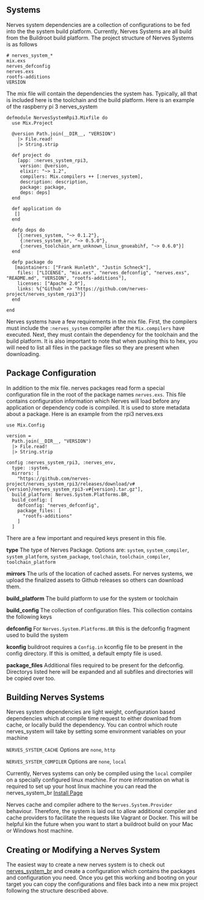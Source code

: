 ## Systems

Nerves system dependencies are a collection of configurations to be fed into the the system build platform. Currently, Nerves Systems are all build from the Buildroot build platform. The project structure of Nerves Systems is as follows

```
# nerves_system_*
mix.exs
nerves_defconfig
nerves.exs
rootfs-additions
VERSION
```

The mix file will contain the dependencies the system has. Typically, all that is included here is the toolchain and the build platform. Here is an example of the raspberry pi 3 nerves_system

```
defmodule NervesSystemRpi3.Mixfile do
  use Mix.Project

  @version Path.join(__DIR__, "VERSION")
    |> File.read!
    |> String.strip

  def project do
    [app: :nerves_system_rpi3,
     version: @version,
     elixir: "~> 1.2",
     compilers: Mix.compilers ++ [:nerves_system],
     description: description,
     package: package,
     deps: deps]
  end

  def application do
   []
  end

  defp deps do
    [{:nerves_system, "~> 0.1.2"},
     {:nerves_system_br, "~> 0.5.0"},
     {:nerves_toolchain_arm_unknown_linux_gnueabihf, "~> 0.6.0"}]
  end

  defp package do
   [maintainers: ["Frank Hunleth", "Justin Schneck"],
    files: ["LICENSE", "mix.exs", "nerves_defconfig", "nerves.exs", "README.md", "VERSION", "rootfs-additions"],
    licenses: ["Apache 2.0"],
    links: %{"Github" => "https://github.com/nerves-project/nerves_system_rpi3"}]
  end

end

```

Nerves systems have a few requirements in the mix file. First, the compilers must include the `:nerves_system` compiler after the `Mix.compilers` have executed. Next, they must contain the dependency for the toolchain and the build platform. It is also important to note that when pushing this to hex, you will need to list all files in the package files so they are present when downloading.

## Package Configuration

In addition to the mix file. nerves packages read form a special configuration file in the root of the package names `nerves.exs`. This file contains configuration information which Nerves will load before any application or dependency code is compiled. It is used to store metadata about a package. Here is an example from the rpi3 nerves.exs

```
use Mix.Config

version =
  Path.join(__DIR__, "VERSION")
  |> File.read!
  |> String.strip

config :nerves_system_rpi3, :nerves_env,
  type: :system,
  mirrors: [
    "https://github.com/nerves-project/nerves_system_rpi3/releases/download/v#{version}/nerves_system_rpi3-v#{version}.tar.gz"],
  build_platform: Nerves.System.Platforms.BR,
  build_config: [
    defconfig: "nerves_defconfig",
    package_files: [
      "rootfs-additions"
    ]
  ]

```

There are a few important and required keys present in this file.

**type** The type of Nerves Package. Options are: `system`, `system_compiler`, `system_platform`, `system_package`, `toolchain`, `toolchain_compiler`, `toolchain_platform`

**mirrors** The urls of the location of cached assets. For nerves systems, we upload the finalized assets to Github releases so others can download them.

**build_platform** The build platform to use for the system or toolchain

**build_config** The collection of configuration files. This collection contains the following keys

  **defconfig** For `Nerves.System.Platforms.BR` this is the defconfig fragment used to build the system

  **kconfig** buildroot requires a `Config.in` kconfig file to be present in the config directory. If this is omitted, a default empty file is used.

  **package_files** Additional files required to be present for the defconfig. Directorys listed here will be expanded and all subfiles and directories will be copied over too.

## Building Nerves Systems

Nerves system dependencies are light weight, configuration based dependencies which at compile time request to either download from cache, or locally build the dependency. You can control which route nerves_system will take by setting some environment variables on your machine

`NERVES_SYSTEM_CACHE` Options are `none`, `http`

`NERVES_SYSTEM_COMPILER` Options are `none`, `local`

Currently, Nerves systems can only be compiled using the `local` compiler on a specially configured linux machine. For more information on what is required to set up your host linux machine you can read the nerves_system_br [Install Page](https://github.com/nerves-project/nerves_system_br/blob/master/README.md)

Nerves cache and compiler adhere to the `Nerves.System.Provider` behaviour. Therefore, the system is laid out to allow additional compiler and cache providers to facilitate the requests like Vagrant or Docker. This will be helpful kin the future when you want to start a buildroot build on your Mac or Windows host machine.

## Creating or Modifying a Nerves System

The easiest way to create a new nerves system is to check out [nerves_system_br](https://github.com/nerves-project/nerves_system_br) and create a configuration which contains the packages and configuration you need. Once you get this working and booting on your target you can copy the configurations and files back into a new mix project following the structure described above.
